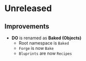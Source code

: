 # Unreleased

## Improvements

- __DO__ is renamed as __Baked (Objects)__
  - Root namespace is `Baked`
  - `Forge` is now `Bake`
  - `Bluprints` are now `Recipes`
